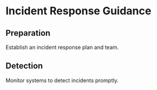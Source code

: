 # Incident Response Guidance

## Preparation
Establish an incident response plan and team.

## Detection
Monitor systems to detect incidents promptly.
